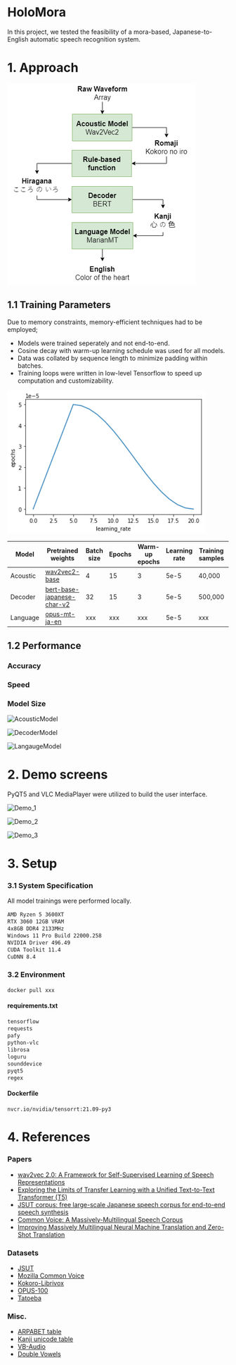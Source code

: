 # HoloMora

In this project, we tested the feasibility of a mora-based, Japanese-to-English automatic speech recognition system.

# 1. Approach
![Diagram](figures\Diagram.png)
## 1.1 Training Parameters
Due to memory constraints, memory-efficient techniques had to be employed;
- Models were trained seperately and not end-to-end.
- Cosine decay with warm-up learning schedule was used for all models.
- Data was collated by sequence length to minimize padding within batches.
- Training loops were written in low-level Tensorflow to speed up computation and customizability.

![Cosine decay with warm-up learning schedule](figures\schedule.PNG)

|Model|Pretrained weights|Batch size|Epochs|Warm-up epochs|Learning rate|Training samples|Test split|Metrics|Training time|
|-|-|-|-|-|-|-|-|-|-|
|Acoustic|[wav2vec2-base](https://huggingface.co/facebook/wav2vec2-base)|4|15|3|5e-5|40,000|1:10|PER|30 hours|
|Decoder|[bert-base-japanese-char-v2](https://huggingface.co/cl-tohoku/bert-base-japanese-char-v2)|32|15|3|5e-5|500,000|1:5|CER|15 hours|
|Language|[opus-mt-ja-en](https://huggingface.co/Helsinki-NLP/opus-mt-ja-en)|xxx|xxx|xxx|5e-5|xxx|xxx|BLEU|xxx|

## 1.2 Performance
### Accuracy

### Speed

### Model Size
![AcousticModel]()

![DecoderModel]()

![LangaugeModel]()

# 2. Demo screens
PyQT5 and VLC MediaPlayer were utilized to build the user interface.

![Demo_1]()

![Demo_2]()

![Demo_3]()

# 3. Setup
### 3.1 System Specification
All model trainings were performed locally.
```
AMD Ryzen 5 3600XT
RTX 3060 12GB VRAM
4x8GB DDR4 2133MHz
Windows 11 Pro Build 22000.258
NVIDIA Driver 496.49
CUDA Toolkit 11.4
CuDNN 8.4
```

### 3.2 Environment
```
docker pull xxx
```
#### requirements.txt
```
tensorflow
requests
pafy
python-vlc
librosa
loguru
sounddevice
pyqt5
regex
```
#### Dockerfile
```
nvcr.io/nvidia/tensorrt:21.09-py3
```

# 4. References
### Papers
- [wav2vec 2.0: A Framework for Self-Supervised Learning of Speech Representations](https://arxiv.org/abs/2006.11477)
- [Exploring the Limits of Transfer Learning with a Unified Text-to-Text Transformer (T5)](https://arxiv.org/abs/1910.10683v3)
- [JSUT corpus: free large-scale Japanese speech corpus for end-to-end speech synthesis](https://arxiv.org/abs/1711.00354)
- [Common Voice: A Massively-Multilingual Speech Corpus](https://arxiv.org/abs/1912.06670)
- [Improving Massively Multilingual Neural Machine Translation and Zero-Shot Translation](https://arxiv.org/abs/2004.11867)

### Datasets
- [JSUT](https://sites.google.com/site/shinnosuketakamichi/publication/jsut)
- [Mozilla Common Voice](https://commonvoice.mozilla.org/en/datasets)
- [Kokoro-Librivox](https://github.com/kaiidams/Kokoro-Speech-Dataset)
- [OPUS-100](https://opus.nlpl.eu/opus-100.php)
- [Tatoeba](https://opus.nlpl.eu/Tatoeba.php)

### Misc.
- [ARPABET table](https://nlp.stanford.edu/courses/lsa352/arpabet.html)
- [Kanji unicode table](http://www.rikai.com/library/kanjitables/kanji_codes.unicode.shtml)
- [VB-Audio](https://vb-audio.com/Cable/)
- [Double Vowels](https://ocw.mit.edu/resources/res-21g-01-kana-spring-2010/hiragana/hiragana-double-vowels-and-double-consonants/)